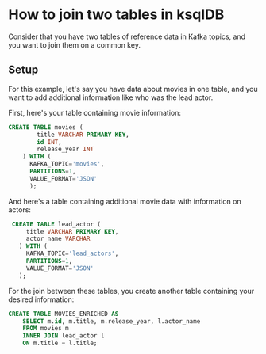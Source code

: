 <!-- title: How to join two tables in ksqlDB -->
<!-- description: In this tutorial, learn how to join two tables in ksqlDB, with step-by-step instructions and supporting code. -->

# How to join two tables in ksqlDB

Consider that you have two tables of reference data in Kafka topics, and you want to join them on a common key.

## Setup

For this example, let's say you have data about movies in one table, and you want to add additional information like who was the lead actor.

First, here's your table containing movie information:

```sql
CREATE TABLE movies (
        title VARCHAR PRIMARY KEY,
        id INT,
        release_year INT
    ) WITH (
      KAFKA_TOPIC='movies',
      PARTITIONS=1,
      VALUE_FORMAT='JSON'
      );
```

And here's a table containing additional movie data with information on actors:

```sql
 CREATE TABLE lead_actor (
     title VARCHAR PRIMARY KEY,
     actor_name VARCHAR
   ) WITH (
     KAFKA_TOPIC='lead_actors',
     PARTITIONS=1,
     VALUE_FORMAT='JSON'
   );
```

For the join between these tables, you create another table containing your desired information:

```sql
CREATE TABLE MOVIES_ENRICHED AS
    SELECT m.id, m.title, m.release_year, l.actor_name
    FROM movies m
    INNER JOIN lead_actor l
    ON m.title = l.title;
```

